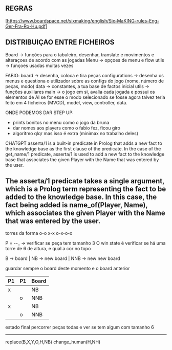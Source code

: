 ## REGRAS

[https://www.boardspace.net/sixmaking/english/Six-MaKING-rules-Eng-Ger-Fra-Ro-Hu.pdf]


## DISTRIBUIÇAO ENTRE FICHEIROS

Board -> funções para o tabuleiro, desenhar, translate e movimentos e alteraçoes de acordo com as jogadas
Menu -> opçoes de menu e flow
utils -> funçoes usadas muitas vezes


FABIO:
board -> desenha, coloca e tira peças
configurations -> desenha os menus e questiona o utilizador sobre as configs do jogo (nome, número de peças, modo)
data -> constantes, a tua base de factos inicial
utils -> funções auxiliares
main -> o jogo em si, avalia cada jogada e possui os elementos de AI se for esse o modo selecionado 
se fosse agora talvez teria feito em 4 ficheiros (MVCD), model, view, controller, data.


ONDE PODEMOS DAR STEP UP:
- prints bonitos no menu como o jogo da bruna
- dar nomes aos players como o fabio fez, ficou giro
- algoritmo qlqr mas isso é extra (minimax no trabalho deles)


CHATGPT
asserta/1 is a built-in predicate in Prolog that adds a new fact to the knowledge base as the first clause of the predicate. In the case of the get_name/1 predicate, asserta/1 is used to add a new fact to the knowledge base that associates the given Player with the Name that was entered by the user.

The asserta/1 predicate takes a single argument, which is a Prolog term representing the fact to be added to the knowledge base. In this case, the fact being added is name_of(Player, Name), which associates the given Player with the Name that was entered by the user.
-----


torres da forma 
o-o
x-x
o-x-o-x

P = _-_-_ -> verificar se peça tem tamanho 3
O win state é verificar se há uma torre de 6 de altura, e qual a cor no topo


B -> board
|
NB -> new board
|
NNB -> new new board

guardar sempre o board deste momento e o board anterior

| P1 | P1 | Board |
| --- | --- | --- |
| x   | | NB |
| | o| NNB |
| x   | | NB |
| | o| NNB |



estado final 
percorrer peças todas e ver se tem algum com tamanho 6


---
replace(B,X,Y,O,H,NB)
change_human(H,NH)